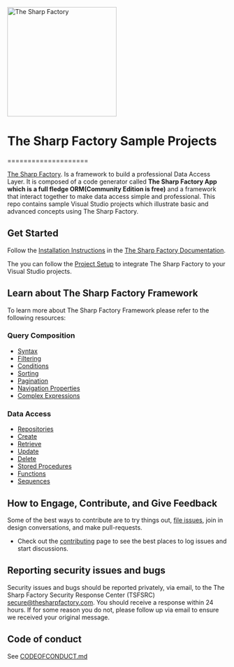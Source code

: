 <a href="https://www.thesharpfactory.com"><img src="https://www.thesharpfactory.com/images/full_logo.svg" alt="The Sharp Factory" align="center" height="250"></a>

# The Sharp Factory Sample Projects
====================

[The Sharp Factory](https://www.thesharpfactory.com). Is a framework to build a professional Data Access Layer.
It is composed of a code generator called **The Sharp Factory App which is a full fledge ORM(Community Edition is free)**
and a framework that interact together to make data access simple and professional.
This repo contains sample Visual Studio projects which illustrate basic and advanced concepts using The Sharp Factory.

## Get Started

Follow the [Installation Instructions](https://www.thesharpfactory.com/Documentation/GettingStarted/Installation) in the [The Sharp Factory Documentation](https://www.thesharpfactory.com/Documentation/GettingStarted/Introduction).

The you can follow the [Project Setup](https://www.thesharpfactory.com/Documentation/GettingStarted/ProjectSetup) to integrate The Sharp Factory to your Visual Studio projects.

## Learn about The Sharp Factory Framework

To learn more about The Sharp Factory Framework please refer to the following resources:

### Query Composition

* [Syntax](https://www.thesharpfactory.com/Documentation/QueryComposition/Syntax)
* [Filtering](https://www.thesharpfactory.com/Documentation/QueryComposition/Filtering)
* [Conditions](https://www.thesharpfactory.com/Documentation/QueryComposition/Conditions)
* [Sorting](https://www.thesharpfactory.com/Documentation/QueryComposition/Sorting)
* [Pagination](https://www.thesharpfactory.com/Documentation/QueryComposition/Pagination)
* [Navigation Properties](https://www.thesharpfactory.com/Documentation/QueryComposition/NavigationProperties)
* [Complex Expressions](https://www.thesharpfactory.com/Documentation/QueryComposition/ComplexExpressions)

### Data Access

* [Repositories](https://www.thesharpfactory.com/Documentation/DataAccess/Repositories)
* [Create](https://www.thesharpfactory.com/Documentation/DataAccess/Create)
* [Retrieve](https://www.thesharpfactory.com/Documentation/DataAccess/Retrieve)
* [Update](https://www.thesharpfactory.com/Documentation/DataAccess/Update)
* [Delete](https://www.thesharpfactory.com/Documentation/DataAccess/Delete)
* [Stored Procedures](https://www.thesharpfactory.com/Documentation/DataAccess/StoredProcedures)
* [Functions](https://www.thesharpfactory.com/Documentation/DataAccess/Functions)
* [Sequences](https://www.thesharpfactory.com/Documentation/DataAccess/Sequences)

## How to Engage, Contribute, and Give Feedback

Some of the best ways to contribute are to try things out, [file issues](https://github.com/TheSharpFactory/samples/issues), join in design conversations,
and make pull-requests.

* Check out the [contributing](CONTRIBUTING.md) page to see the best places to log issues and start discussions.

## Reporting security issues and bugs

Security issues and bugs should be reported privately, via email, to the The Sharp Factory Security Response Center (TSFSRC)  secure@thesharpfactory.com. You should receive a response within 24 hours. If for some reason you do not, please follow up via email to ensure we received your original message.

## Code of conduct

See [CODEOFCONDUCT.md](CODEOFCONDUCT.md)